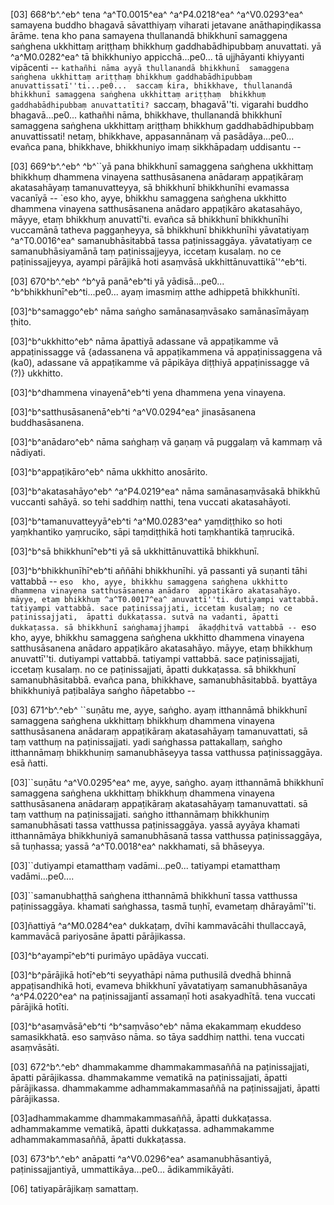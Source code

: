 [03] 668^b^.^eb^ tena ^a^T0.0015^ea^ ^a^P4.0218^ea^ ^a^V0.0293^ea^ samayena buddho bhagavā sāvatthiyaṃ viharati jetavane anāthapiṇḍikassa  ārāme. tena kho pana samayena thullanandā bhikkhunī samaggena saṅghena ukkhittaṃ ariṭṭhaṃ  bhikkhuṃ gaddhabādhipubbaṃ anuvattati. yā ^a^M0.0282^ea^ tā bhikkhuniyo appicchā...pe0...  tā ujjhāyanti khiyyanti vipācenti -- ``kathañhi nāma ayyā thullanandā bhikkhunī  samaggena saṅghena ukkhittaṃ ariṭṭhaṃ bhikkhuṃ gaddhabādhipubbaṃ anuvattissatī''ti...pe0...  saccaṃ kira, bhikkhave, thullanandā bhikkhunī samaggena saṅghena ukkhittaṃ ariṭṭhaṃ  bhikkhuṃ gaddhabādhipubbaṃ anuvattatīti? ``saccaṃ, bhagavā''ti. vigarahi buddho bhagavā...pe0...  kathañhi nāma, bhikkhave, thullanandā bhikkhunī samaggena saṅghena ukkhittaṃ ariṭṭhaṃ  bhikkhuṃ gaddhabādhipubbaṃ anuvattissati! netaṃ, bhikkhave, appasannānaṃ vā pasādāya...pe0...  evañca pana, bhikkhave, bhikkhuniyo imaṃ sikkhāpadaṃ uddisantu --

[03] 669^b^.^eb^ ^b^``yā pana bhikkhunī samaggena saṅghena ukkhittaṃ bhikkhuṃ dhammena vinayena  satthusāsanena anādaraṃ appaṭikāraṃ akatasahāyaṃ tamanuvatteyya, sā bhikkhunī  bhikkhunīhi evamassa vacanīyā -- `eso kho, ayye, bhikkhu samaggena saṅghena ukkhitto  dhammena vinayena satthusāsanena anādaro appaṭikāro akatasahāyo,  māyye, etaṃ bhikkhuṃ anuvattī'ti. evañca sā bhikkhunī bhikkhunīhi vuccamānā  tatheva paggaṇheyya, sā bhikkhunī bhikkhunīhi yāvatatiyaṃ ^a^T0.0016^ea^ samanubhāsitabbā  tassa paṭinissaggāya. yāvatatiyaṃ ce samanubhāsiyamānā taṃ paṭinissajjeyya,  iccetaṃ kusalaṃ. no ce paṭinissajjeyya, ayampi pārājikā hoti  asaṃvāsā ukkhittānuvattikā''^eb^ti.

[03] 670^b^.^eb^ ^b^yā panā^eb^ti yā yādisā...pe0... ^b^bhikkhunī^eb^ti...pe0... ayaṃ imasmiṃ  atthe adhippetā bhikkhunīti.

[03]^b^samaggo^eb^ nāma saṅgho samānasaṃvāsako samānasīmāyaṃ ṭhito.

[03]^b^ukkhitto^eb^ nāma āpattiyā adassane vā appaṭikamme vā appaṭinissagge vā  {adassanena vā appaṭikammena vā appaṭinissaggena vā (ka0), adassane vā  appaṭikamme vā pāpikāya diṭṭhiyā appaṭinissagge vā (?)} ukkhitto.

[03]^b^dhammena vinayenā^eb^ti yena dhammena yena vinayena.

[03]^b^satthusāsanenā^eb^ti ^a^V0.0294^ea^ jinasāsanena buddhasāsanena.

[03]^b^anādaro^eb^ nāma saṅghaṃ vā gaṇaṃ vā puggalaṃ vā kammaṃ vā nādiyati.

[03]^b^appaṭikāro^eb^ nāma ukkhitto anosārito.

[03]^b^akatasahāyo^eb^ ^a^P4.0219^ea^ nāma samānasaṃvāsakā bhikkhū vuccanti sahāyā. so  tehi saddhiṃ natthi, tena vuccati akatasahāyoti.

[03]^b^tamanuvatteyyā^eb^ti ^a^M0.0283^ea^ yaṃdiṭṭhiko so hoti yaṃkhantiko yaṃruciko, sāpi  taṃdiṭṭhikā hoti taṃkhantikā taṃrucikā.

[03]^b^sā bhikkhunī^eb^ti yā sā ukkhittānuvattikā bhikkhunī.

[03]^b^bhikkhunīhī^eb^ti aññāhi bhikkhunīhi. yā passanti yā suṇanti tāhi vattabbā -- ``eso  kho, ayye, bhikkhu samaggena saṅghena ukkhitto dhammena vinayena satthusāsanena anādaro  appaṭikāro akatasahāyo. māyye, etaṃ bhikkhuṃ ^a^T0.0017^ea^ anuvattī''ti. dutiyampi vattabbā.  tatiyampi vattabbā. sace paṭinissajjati, iccetaṃ kusalaṃ; no ce paṭinissajjati,  āpatti dukkaṭassa. sutvā na vadanti, āpatti dukkaṭassa. sā bhikkhunī saṅghamajjhampi  ākaḍḍhitvā vattabbā -- ``eso kho, ayye, bhikkhu samaggena saṅghena ukkhitto dhammena  vinayena satthusāsanena anādaro appaṭikāro akatasahāyo. māyye, etaṃ bhikkhuṃ  anuvattī''ti. dutiyampi vattabbā. tatiyampi vattabbā. sace paṭinissajjati, iccetaṃ  kusalaṃ. no ce paṭinissajjati, āpatti dukkaṭassa. sā bhikkhunī samanubhāsitabbā.  evañca pana, bhikkhave, samanubhāsitabbā. byattāya bhikkhuniyā paṭibalāya saṅgho ñāpetabbo --

[03] 671^b^.^eb^ ``suṇātu me, ayye, saṅgho. ayaṃ itthannāmā bhikkhunī samaggena saṅghena  ukkhittaṃ bhikkhuṃ dhammena vinayena satthusāsanena anādaraṃ appaṭikāraṃ akatasahāyaṃ  tamanuvattati, sā taṃ vatthuṃ na paṭinissajjati. yadi saṅghassa pattakallaṃ, saṅgho itthannāmaṃ  bhikkhuniṃ samanubhāseyya tassa vatthussa paṭinissaggāya. esā ñatti.

[03]``suṇātu ^a^V0.0295^ea^ me, ayye, saṅgho. ayaṃ itthannāmā bhikkhunī samaggena saṅghena ukkhittaṃ  bhikkhuṃ dhammena vinayena satthusāsanena anādaraṃ appaṭikāraṃ akatasahāyaṃ tamanuvattati.  sā taṃ vatthuṃ na paṭinissajjati. saṅgho itthannāmaṃ bhikkhuniṃ samanubhāsati tassa vatthussa  paṭinissaggāya. yassā ayyāya khamati itthannāmāya bhikkhuniyā samanubhāsanā tassa  vatthussa paṭinissaggāya, sā tuṇhassa; yassā ^a^T0.0018^ea^ nakkhamati, sā bhāseyya.

[03]``dutiyampi etamatthaṃ vadāmi...pe0... tatiyampi etamatthaṃ vadāmi...pe0....

[03]``samanubhaṭṭhā saṅghena itthannāmā bhikkhunī tassa vatthussa paṭinissaggāya. khamati saṅghassa,  tasmā tuṇhī, evametaṃ dhārayāmī''ti.

[03]ñattiyā ^a^M0.0284^ea^ dukkaṭaṃ, dvīhi kammavācāhi thullaccayā, kammavācā pariyosāne  āpatti pārājikassa.

[03]^b^ayampī^eb^ti purimāyo upādāya vuccati.

[03]^b^pārājikā hotī^eb^ti seyyathāpi nāma puthusilā dvedhā bhinnā appaṭisandhikā hoti,  evameva bhikkhunī yāvatatiyaṃ samanubhāsanāya ^a^P4.0220^ea^ na paṭinissajjantī assamaṇī  hoti asakyadhītā. tena vuccati pārājikā hotīti.

[03]^b^asaṃvāsā^eb^ti ^b^saṃvāso^eb^ nāma ekakammaṃ ekuddeso samasikkhatā. eso saṃvāso  nāma. so tāya saddhiṃ natthi. tena vuccati asaṃvāsāti.

[03] 672^b^.^eb^ dhammakamme dhammakammasaññā na paṭinissajjati, āpatti pārājikassa. dhammakamme  vematikā na paṭinissajjati, āpatti pārājikassa. dhammakamme adhammakammasaññā  na paṭinissajjati, āpatti pārājikassa.

[03]adhammakamme dhammakammasaññā, āpatti dukkaṭassa. adhammakamme vematikā, āpatti  dukkaṭassa. adhammakamme adhammakammasaññā, āpatti dukkaṭassa.

[03] 673^b^.^eb^ anāpatti ^a^V0.0296^ea^ asamanubhāsantiyā, paṭinissajjantiyā, ummattikāya...pe0... ādikammikāyāti.

[06] tatiyapārājikaṃ samattaṃ.